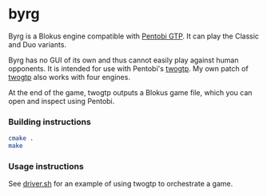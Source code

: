# byrg

Byrg is a Blokus engine compatible with [Pentobi GTP](https://github.com/enz/pentobi/blob/master/pentobi_gtp/Pentobi-GTP.md). It can play the Classic and Duo variants.

Byrg has no GUI of its own and thus cannot easily play against human opponents. It is intended for use with Pentobi's [twogtp](https://github.com/enz/pentobi/tree/master/twogtp). My own patch of [twogtp](https://github.com/CatalinFrancu/pentobi/tree/master/twogtp) also works with four engines.

At the end of the game, twogtp outputs a Blokus game file, which you can open and inspect using Pentobi.

### Building instructions

```bash
cmake .
make
```

### Usage instructions

See [driver.sh](driver.sh) for an example of using twogtp to orchestrate a game.
